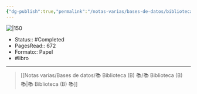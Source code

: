 ```yaml
---
{"dg-publish":true,"permalink":"/notas-varias/bases-de-datos/biblioteca-b/b-sex-code/"}
---
```


![|150](https://m.media-amazon.com/images/I/41YGe4S-55L.jpg)

- Status:: #Completed 
- PagesRead:: 672
- Formato:: Papel
- #libro

---

> [[Notas varias/Bases de datos/📚 Biblioteca (B) 📚/📚 Biblioteca (B) 📚\|📚 Biblioteca (B) 📚]]